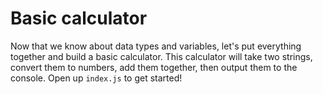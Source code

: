 # Basic calculator
Now that we know about data types and variables, let's put everything together and build a basic calculator. This calculator will take two strings, convert them to numbers, add them together, then output them to the console. Open up `index.js` to get started!